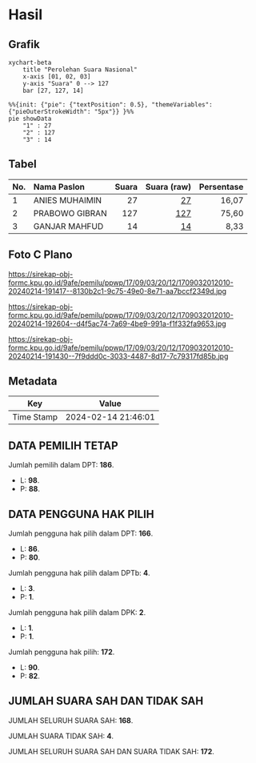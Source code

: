 # Hasil

## Grafik

```mermaid
xychart-beta
    title "Perolehan Suara Nasional"
    x-axis [01, 02, 03]
    y-axis "Suara" 0 --> 127
    bar [27, 127, 14]
```

```mermaid
%%{init: {"pie": {"textPosition": 0.5}, "themeVariables": {"pieOuterStrokeWidth": "5px"}} }%%
pie showData
    "1" : 27
    "2" : 127
    "3" : 14
```

## Tabel

| No. | Nama Paslon    | Suara | Suara (raw) | Persentase |
|:--- |:-------------- | -----:| -----------:| ----------:|
| 1   | ANIES MUHAIMIN | 27    | [27][p-1]   | 16,07      |
| 2   | PRABOWO GIBRAN | 127   | [127][p-2]  | 75,60      |
| 3   | GANJAR MAHFUD  | 14    | [14][p-3]   | 8,33       |


[p-1]: https://github.com/gigit-pemilu/pemilu-2024/blob/main/pilpres/hitung-suara/sub/17-bengkulu/sub/09-bengkulu-tengah/sub/03-pondok-kelapa/sub/2012-pasar-pedati/sub/010-tps/sub/paslon-1.txt
[p-2]: https://github.com/gigit-pemilu/pemilu-2024/blob/main/pilpres/hitung-suara/sub/17-bengkulu/sub/09-bengkulu-tengah/sub/03-pondok-kelapa/sub/2012-pasar-pedati/sub/010-tps/sub/paslon-2.txt
[p-3]: https://github.com/gigit-pemilu/pemilu-2024/blob/main/pilpres/hitung-suara/sub/17-bengkulu/sub/09-bengkulu-tengah/sub/03-pondok-kelapa/sub/2012-pasar-pedati/sub/010-tps/sub/paslon-3.txt

## Foto C Plano

https://sirekap-obj-formc.kpu.go.id/9afe/pemilu/ppwp/17/09/03/20/12/1709032012010-20240214-191417--8130b2c1-9c75-49e0-8e71-aa7bccf2349d.jpg

https://sirekap-obj-formc.kpu.go.id/9afe/pemilu/ppwp/17/09/03/20/12/1709032012010-20240214-192604--d4f5ac74-7a69-4be9-991a-f1f332fa9653.jpg

https://sirekap-obj-formc.kpu.go.id/9afe/pemilu/ppwp/17/09/03/20/12/1709032012010-20240214-191430--7f9ddd0c-3033-4487-8d17-7c79317fd85b.jpg


## Metadata

| Key        | Value               |
| ---------- | ------------------- |
| Time Stamp | 2024-02-14 21:46:01 |


## DATA PEMILIH TETAP

Jumlah pemilih dalam DPT: **186**.
 * L: **98**.
 * P: **88**.

## DATA PENGGUNA HAK PILIH

Jumlah pengguna hak pilih dalam DPT: **166**.
 * L: **86**.
 * P: **80**.

Jumlah pengguna hak pilih dalam DPTb: **4**.
 * L: **3**.
 * P: **1**.

Jumlah pengguna hak pilih dalam DPK: **2**.
 * L: **1**.
 * P: **1**.

Jumlah pengguna hak pilih: **172**.
 * L: **90**.
 * P: **82**.

## JUMLAH SUARA SAH DAN TIDAK SAH

JUMLAH SELURUH SUARA SAH: **168**.

JUMLAH SUARA TIDAK SAH: **4**.

JUMLAH SELURUH SUARA SAH DAN SUARA TIDAK SAH: **172**.


